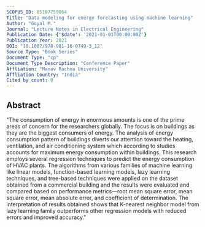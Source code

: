 ```yaml
---
SCOPUS_ID: 85107759064
Title: "Data modeling for energy forecasting using machine learning"
Author: "Goyal M."
Journal: "Lecture Notes in Electrical Engineering"
Publication Date: {'$date': '2021-01-01T00:00:00Z'}
Publication Year: 2021
DOI: "10.1007/978-981-16-0749-3_12"
Source Type: "Book Series"
Document Type: "cp"
Document Type Description: "Conference Paper"
Affliation: "Manav Rachna University"
Affliation Country: "India"
Cited by count: 0
---
```


## Abstract
"The consumption of energy in enormous amounts is one of the prime areas of concern for the researchers globally. The focus is on buildings as they are the biggest consumers of energy. The analysis of energy consumption pattern of buildings diverts our attention toward the heating, ventilation, and air conditioning system which according to studies accounts for maximum energy consumption within buildings. This research employs several regression techniques to predict the energy consumption of HVAC plants. The algorithms from various families of machine learning like linear models, function-based learning models, lazy learning techniques, and tree-based techniques were applied on the dataset obtained from a commercial building and the results were evaluated and compared based on performance metrics—root mean square error, mean square error, mean absolute error, and coefficient of determination. The interpretation of results obtained shows that K-nearest neighbor model from lazy learning family outperforms other regression models with reduced errors and improved accuracy."
